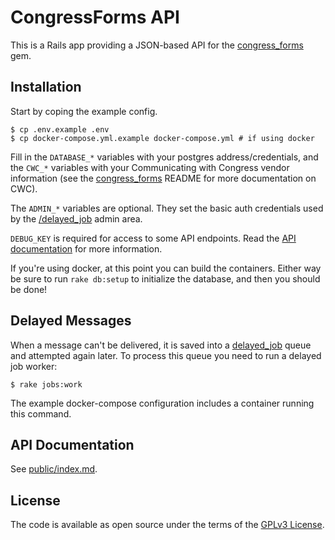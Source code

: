 # CongressForms API

This is a Rails app providing a JSON-based API for the [congress_forms](https://gitlab.eff.org/ed/congress_forms) gem.

## Installation

Start by coping the example config.

```
$ cp .env.example .env
$ cp docker-compose.yml.example docker-compose.yml # if using docker
```

Fill in the `DATABASE_*` variables with your postgres address/credentials, and the `CWC_*` variables with your Communicating with Congress vendor information (see the [congress_forms](https://gitlab.eff.org/ed/congress_forms#operation-and-configuration) README for more documentation on CWC).

The `ADMIN_*` variables are optional. They set the basic auth credentials used by the [/delayed_job](https://github.com/ejschmitt/delayed_job_web) admin area.

`DEBUG_KEY` is required for access to some API endpoints. Read the [API documentation](#api-documentation) for more information.

If you're using docker, at this point you can build the containers. Either way be sure to run `rake db:setup` to initialize the database, and then you should be done!

## Delayed Messages

When a message can't be delivered, it is saved into a [delayed_job](https://github.com/collectiveidea/delayed_job) queue and attempted again later. To process this queue you need to run a delayed job worker:

```
$ rake jobs:work
```

The example docker-compose configuration includes a container running this command.

## API Documentation
 See [public/index.md](https://github.com/EFForg/congress_forms_api/blob/master/public/index.md).

## License

The code is available as open source under the terms of the [GPLv3 License](https://github.com/EFForg/congress_forms_api/blob/master/LICENSE.txt).
